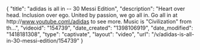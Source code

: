 {
    "title": "adidas is all in -- 30 Messi Edition",
    "description": "Heart over head. Inclusion over ego. United by passion, we go all in. Go all in at http:\/\/www.youtube.com\/adidas to see more. Music is \"Civilization\" from th...",
    "videoid": "154739",
    "date_created": "1398106919",
    "date_modified": "1418181308",
    "type": "captivate",
    "layout": "video",
    "url": "\/v\/adidas-is-all-in-30-messi-edition\/154739"
}